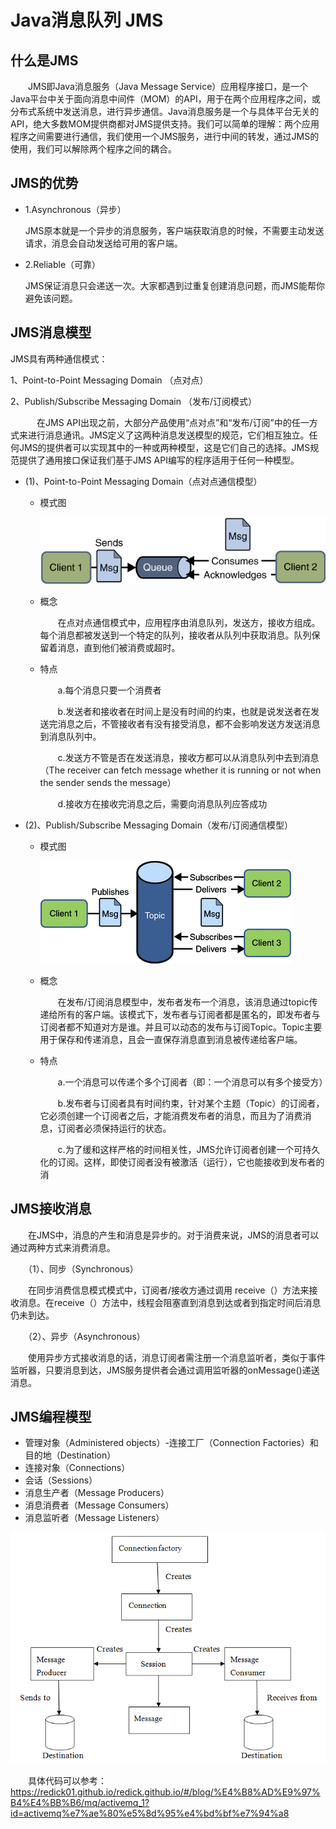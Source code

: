 # Java消息队列 JMS

## 什么是JMS
&emsp;&emsp;JMS即Java消息服务（Java Message Service）应用程序接口，是一个Java平台中关于面向消息中间件（MOM）的API，用于在两个应用程序之间，或分布式系统中发送消息，进行异步通信。Java消息服务是一个与具体平台无关的API，绝大多数MOM提供商都对JMS提供支持。我们可以简单的理解：两个应用程序之间需要进行通信，我们使用一个JMS服务，进行中间的转发，通过JMS的使用，我们可以解除两个程序之间的耦合。

## JMS的优势

- 1.Asynchronous（异步）

     JMS原本就是一个异步的消息服务，客户端获取消息的时候，不需要主动发送请求，消息会自动发送给可用的客户端。

- 2.Reliable（可靠）

     JMS保证消息只会递送一次。大家都遇到过重复创建消息问题，而JMS能帮你避免该问题。

## JMS消息模型
JMS具有两种通信模式：

1、Point-to-Point Messaging Domain （点对点）

2、Publish/Subscribe Messaging Domain （发布/订阅模式）

　　　在JMS API出现之前，大部分产品使用“点对点”和“发布/订阅”中的任一方式来进行消息通讯。JMS定义了这两种消息发送模型的规范，它们相互独立。任何JMS的提供者可以实现其中的一种或两种模型，这是它们自己的选择。JMS规范提供了通用接口保证我们基于JMS API编写的程序适用于任何一种模型。

- (1)、Point-to-Point Messaging Domain（点对点通信模型）
  - 模式图

    ![avatar](_media/../../../../_media/image/中间件/JMSPTP.png)

  - 概念

    &emsp;&emsp;在点对点通信模式中，应用程序由消息队列，发送方，接收方组成。每个消息都被发送到一个特定的队列，接收者从队列中获取消息。队列保留着消息，直到他们被消费或超时。

  - 特点

    &emsp;&emsp;a.每个消息只要一个消费者

    &emsp;&emsp;b.发送者和接收者在时间上是没有时间的约束，也就是说发送者在发送完消息之后，不管接收者有没有接受消息，都不会影响发送方发送消息到消息队列中。

    &emsp;&emsp;c.发送方不管是否在发送消息，接收方都可以从消息队列中去到消息（The receiver can fetch message whether it is running or not when the sender sends the message）

    &emsp;&emsp;d.接收方在接收完消息之后，需要向消息队列应答成功

- (2)、Publish/Subscribe Messaging Domain（发布/订阅通信模型）

  - 模式图

    ![avatar](_media/../../../../_media/image/中间件/JMSPS.png)

  - 概念

    &emsp;&emsp;在发布/订阅消息模型中，发布者发布一个消息，该消息通过topic传递给所有的客户端。该模式下，发布者与订阅者都是匿名的，即发布者与订阅者都不知道对方是谁。并且可以动态的发布与订阅Topic。Topic主要用于保存和传递消息，且会一直保存消息直到消息被传递给客户端。

  - 特点

    &emsp;&emsp;a.一个消息可以传递个多个订阅者（即：一个消息可以有多个接受方）

    &emsp;&emsp;b.发布者与订阅者具有时间约束，针对某个主题（Topic）的订阅者，它必须创建一个订阅者之后，才能消费发布者的消息，而且为了消费消息，订阅者必须保持运行的状态。
    
    &emsp;&emsp;c.为了缓和这样严格的时间相关性，JMS允许订阅者创建一个可持久化的订阅。这样，即使订阅者没有被激活（运行），它也能接收到发布者的消

## JMS接收消息

&emsp;&emsp;在JMS中，消息的产生和消息是异步的。对于消费来说，JMS的消息者可以通过两种方式来消费消息。

　　（1）、同步（Synchronous）

&emsp;&emsp;在同步消费信息模式模式中，订阅者/接收方通过调用 receive（）方法来接收消息。在receive（）方法中，线程会阻塞直到消息到达或者到指定时间后消息仍未到达。

　　（2）、异步（Asynchronous）

&emsp;&emsp;使用异步方式接收消息的话，消息订阅者需注册一个消息监听者，类似于事件监听器，只要消息到达，JMS服务提供者会通过调用监听器的onMessage()递送消息。

## JMS编程模型

- 管理对象（Administered objects）-连接工厂（Connection Factories）和目的地（Destination）
- 连接对象（Connections）
- 会话（Sessions）
- 消息生产者（Message Producers）
- 消息消费者（Message Consumers）
- 消息监听者（Message Listeners）

![avatar](_media/../../../../_media/image/中间件/codemodel.png)

&emsp;&emsp;具体代码可以参考：https://redick01.github.io/redick.github.io/#/blog/%E4%B8%AD%E9%97%B4%E4%BB%B6/mq/activemq_1?id=activemq%e7%ae%80%e5%8d%95%e4%bd%bf%e7%94%a8